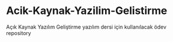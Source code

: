 # Acik-Kaynak-Yazilim-Gelistirme
Açık Kaynak Yazılım Geliştirme yazılım dersi için kullanılacak ödev repository
